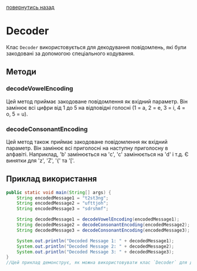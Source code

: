 [повернутись назад](https://github.com/BlackCNP/Java/blob/main/README.md)

# Decoder

Клас `Decoder` використовується для декодування повідомлень, які були закодовані за допомогою спеціального кодування.

## Методи

### decodeVowelEncoding

Цей метод приймає закодоване повідомлення як вхідний параметр. Він замінює всі цифри від 1 до 5 на відповідні голосні (1 = a, 2 = e, 3 = i, 4 = o, 5 = u).

### decodeConsonantEncoding

Цей метод також приймає закодоване повідомлення як вхідний параметр. Він замінює всі приголосні на наступну приголосну в алфавіті. Наприклад, 'b' замінюється на 'c', 'c' замінюється на 'd' і т.д. Є винятки для 'z', 'Z', '{' та '['.

## Приклад використання

```java
public static void main(String[] args) {
    String encodedMessage1 = "t2st3ng";
    String encodedMessage2 = "ufttjoh";
    String encodedMessage3 = "sdrshmf";

    String decodedMessage1 = decodeVowelEncoding(encodedMessage1);
    String decodedMessage2 = decodeConsonantEncoding(encodedMessage2);
    String decodedMessage3 = decodeConsonantEncoding(encodedMessage3);

    System.out.println("Decoded Message 1: " + decodedMessage1);
    System.out.println("Decoded Message 2: " + decodedMessage2);
    System.out.println("Decoded Message 3: " + decodedMessage3);
} 
//Цей приклад демонструє, як можна використовувати клас `Decoder` для декодування повідомлень.

